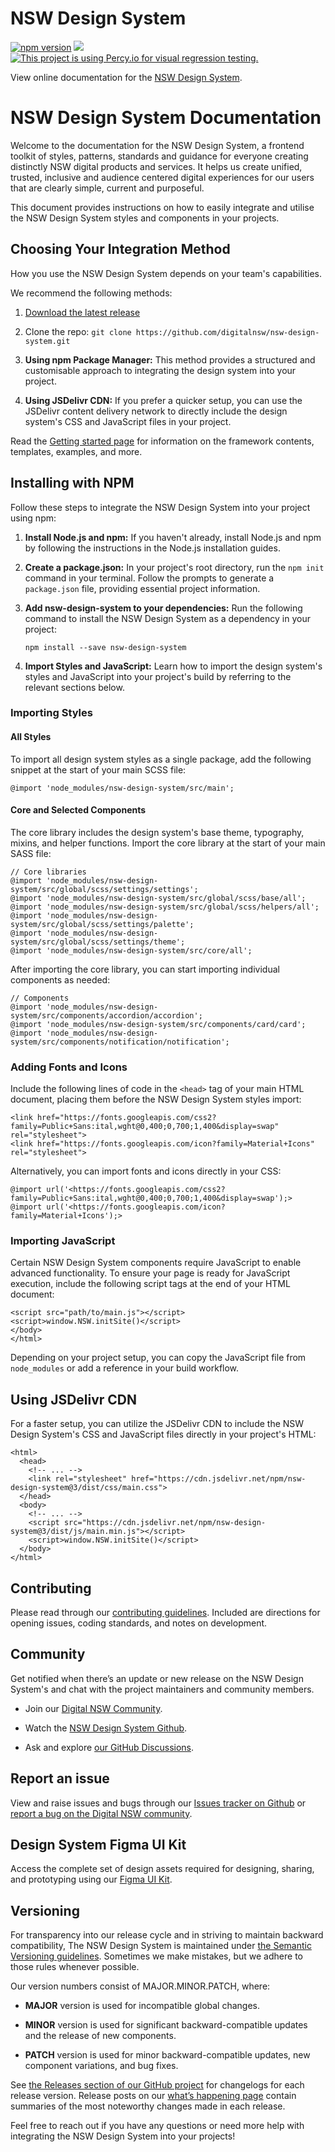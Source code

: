 # NSW Design System

[![npm version](https://badge.fury.io/js/nsw-design-system.svg)](https://badge.fury.io/js/nsw-design-system)
[![](https://data.jsdelivr.com/v1/package/npm/nsw-design-system/badge)](https://www.jsdelivr.com/package/npm/nsw-design-system)
[![This project is using Percy.io for visual regression testing.](https://percy.io/static/images/percy-badge.svg)](https://percy.io/b183fe4d/nsw-design-system)

View online documentation for the [NSW Design System](https://designsystem.nsw.gov.au/).

# NSW Design System Documentation

Welcome to the documentation for the NSW Design System, a frontend toolkit of styles, patterns, standards and guidance for everyone creating distinctly NSW digital products and services. It helps us create unified, trusted, inclusive and audience centered digital experiences for our users that are clearly simple, current and purposeful.  
  
This document provides instructions on how to easily integrate and utilise the NSW Design System styles and components in your projects.

## Choosing Your Integration Method

How you use the NSW Design System depends on your team's capabilities.

We recommend the following methods:

1. [Download the latest release](https://github.com/digitalnsw/nsw-design-system/releases)

2. Clone the repo: `git clone https://github.com/digitalnsw/nsw-design-system.git`

3. **Using npm Package Manager:** This method provides a structured and customisable approach to integrating the design system into your project.

4. **Using JSDelivr CDN:** If you prefer a quicker setup, you can use the JSDelivr content delivery network to directly include the design system's CSS and JavaScript files in your project.

Read the [Getting started page](https://designsystem.nsw.gov.au/nsw-design-system/docs/content/develop/getting-started.html) for information on the framework contents, templates, examples, and more.

## Installing with NPM

Follow these steps to integrate the NSW Design System into your project using npm:

1. **Install Node.js and npm:** If you haven't already, install Node.js and npm by following the instructions in the Node.js installation guides.

2. **Create a package.json:** In your project's root directory, run the `npm init` command in your terminal. Follow the prompts to generate a `package.json` file, providing essential project information.

3. **Add nsw-design-system to your dependencies:** Run the following command to install the NSW Design System as a dependency in your project:

    ```
    npm install --save nsw-design-system
    ```

4. **Import Styles and JavaScript:** Learn how to import the design system's styles and JavaScript into your project's build by referring to the relevant sections below.

### Importing Styles

#### All Styles

To import all design system styles as a single package, add the following snippet at the start of your main SCSS file:

```
@import 'node_modules/nsw-design-system/src/main';
```

#### Core and Selected Components

The core library includes the design system's base theme, typography, mixins, and helper functions. Import the core library at the start of your main SASS file:

```
// Core libraries
@import 'node_modules/nsw-design-system/src/global/scss/settings/settings';
@import 'node_modules/nsw-design-system/src/global/scss/base/all';
@import 'node_modules/nsw-design-system/src/global/scss/helpers/all';
@import 'node_modules/nsw-design-system/src/global/scss/settings/palette';
@import 'node_modules/nsw-design-system/src/global/scss/settings/theme';
@import 'node_modules/nsw-design-system/src/core/all';
```

After importing the core library, you can start importing individual components as needed:

```
// Components
@import 'node_modules/nsw-design-system/src/components/accordion/accordion';
@import 'node_modules/nsw-design-system/src/components/card/card';
@import 'node_modules/nsw-design-system/src/components/notification/notification';
```

### Adding Fonts and Icons

Include the following lines of code in the `<head>` tag of your main HTML document, placing them before the NSW Design System styles import:

```
<link href="https://fonts.googleapis.com/css2?family=Public+Sans:ital,wght@0,400;0,700;1,400&display=swap" rel="stylesheet">
<link href="https://fonts.googleapis.com/icon?family=Material+Icons" rel="stylesheet">
```

Alternatively, you can import fonts and icons directly in your CSS:

```
@import url('<https://fonts.googleapis.com/css2?family=Public+Sans:ital,wght@0,400;0,700;1,400&display=swap');>
@import url('<https://fonts.googleapis.com/icon?family=Material+Icons');>
```

### Importing JavaScript

Certain NSW Design System components require JavaScript to enable advanced functionality. To ensure your page is ready for JavaScript execution, include the following script tags at the end of your HTML document:

```
<script src="path/to/main.js"></script>
<script>window.NSW.initSite()</script>
</body>
</html>
```

Depending on your project setup, you can copy the JavaScript file from `node_modules` or add a reference in your build workflow.

## Using JSDelivr CDN

For a faster setup, you can utilize the JSDelivr CDN to include the NSW Design System's CSS and JavaScript files directly in your project's HTML:

```
<html>
  <head>
    <!-- ... -->
    <link rel="stylesheet" href="https://cdn.jsdelivr.net/npm/nsw-design-system@3/dist/css/main.css">
  </head>
  <body>
    <!-- ... -->
    <script src="https://cdn.jsdelivr.net/npm/nsw-design-system@3/dist/js/main.min.js"></script>
    <script>window.NSW.initSite()</script>
  </body>
</html>
```

## Contributing

Please read through our [contributing guidelines](https://www.digital.nsw.gov.au/delivery/digital-service-toolkit/design-system/contributing). Included are directions for opening issues, coding standards, and notes on development.

## Community

Get notified when there’s an update or new release on the NSW Design System's and chat with the project maintainers and community members.

* Join our [Digital NSW Community](https://community.digital.nsw.gov.au/).

* Watch the [NSW Design System Github](https://github.com/digitalnsw/nsw-design-system).

* Ask and explore [our GitHub Discussions](https://github.com/digitalnsw/nsw-design-system/discussions).

## Report an issue

View and raise issues and bugs through our [Issues tracker on Github](https://github.com/digitalnsw/nsw-design-system/issues) or [report a bug on the Digital NSW community](https://community.digital.nsw.gov.au/c/components/report-a-bug/27).

## Design System Figma UI Kit

Access the complete set of design assets required for designing, sharing, and prototyping using our [Figma UI Kit](https://designsystem.nsw.gov.au/nsw-design-system/docs/content/design/figma-ui-kit.html).

## Versioning

For transparency into our release cycle and in striving to maintain backward compatibility, The NSW Design System is maintained under [the Semantic Versioning guidelines](https://semver.org/). Sometimes we make mistakes, but we adhere to those rules whenever possible.

Our version numbers consist of MAJOR.MINOR.PATCH, where:

* **MAJOR** version is used for incompatible global changes.

* **MINOR** version is used for significant backward-compatible updates and the release of new components.

* **PATCH** version is used for minor backward-compatible updates, new component variations, and bug fixes.

See [the Releases section of our GitHub project](https://github.com/digitalnsw/nsw-design-system/releases) for changelogs for each release version. Release posts on our [what’s happening page](https://designsystem.nsw.gov.au/nsw-design-system/docs/content/about/whats-happening.html) contain summaries of the most noteworthy changes made in each release.

Feel free to reach out if you have any questions or need more help with integrating the NSW Design System into your projects!
